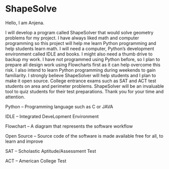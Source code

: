 # ShapeSolve

Hello, I am Anjena. 

I will develop a program called ShapeSolver that would solve geometry problems for my project.
I have always liked math and computer programming so this project will help me learn Python programming and help students learn math.
I will need a computer, Python’s development environment called IDLE and books. I might also need a thumb drive to backup my work.
I have not programmed using Python before, so I plan to prepare all design work using Flowcharts first as it can help overcome this risk. I also intend to learn Python programming during weekends to gain familiarity.
I strongly believe ShapeSolver will help students and I plan to make it open source. College entrance exams such as SAT and ACT test students on area and perimeter problems. ShapeSolver will be an invaluable tool to quiz students for their test preparations. 
Thank you for your time and attention.

Python – Programming language such as C or JAVA

IDLE – Integrated DeveLopment Environment

Flowchart – A diagram that represents the software workflow

Open Source – Source code of the software is made available free for all, to learn and improve

SAT – Scholastic Aptitude/Assessment Test

ACT – American College Test
